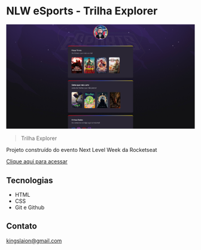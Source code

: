 # NLW eSports - Trilha Explorer

![preview](./github/127.0.0.1_5500_index.html.png)

> Trilha Explorer

Projeto construído do evento Next Level Week da Rocketseat

[Clique aqui para acessar](https://laionkings.github.io/NLW-eSports-2/)

## Tecnologias

- HTML
- CSS
- Git e Github

## Contato

kingslaion@gmail.com